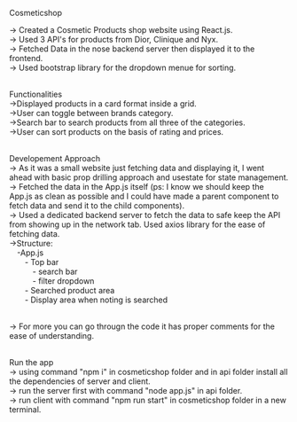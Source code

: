 Cosmeticshop

-> Created a Cosmetic Products shop website using React.js.<br />
-> Used 3 API's for products from Dior, Clinique and Nyx.<br />
-> Fetched Data in the nose backend server then displayed it to the frontend.<br />
-> Used bootstrap library for the dropdown menue for sorting.<br /><br />


Functionalities<br />
->Displayed products in a card format inside a grid.<br />
->User can toggle between brands category.<br />
->Search bar to search products from all three of the categories.<br />
->User can sort products on the basis of rating and prices.<br /><br />

Developement Approach<br />
-> As it was a small website just fetching data and displaying it, I went ahead with basic prop drilling approach and usestate for state management.<br />
-> Fetched the data in the App.js itself (ps: I know we should keep the App.js as clean as possible and I could have made a parent component to fetch data and send it to the child components).<br />
-> Used a dedicated backend server to fetch the data to safe keep the API from showing up in the network tab. Used axios library for the ease of fetching data.<br />
->Structure:<br />
                &emsp;-App.js<br />
                    &emsp;&emsp;- Top bar<br />
                        &emsp;&emsp;&emsp;- search bar<br />
                        &emsp;&emsp;&emsp;- filter dropdown<br />
                    &emsp;&emsp;- Searched product area<br />
                    &emsp;&emsp;- Display area when noting is searched<br /><br />
                
-> For more you can go througn the code it has proper comments for the ease of understanding.<br /><br />

Run the app<br />
-> using command "npm i" in cosmeticshop folder and in api folder install all the dependencies of server and client.<br />
-> run the server first with command "node app.js" in api folder.<br />
-> run client with command "npm run start" in cosmeticshop folder in a new terminal.<br />
